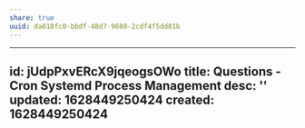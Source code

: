 ```yaml
---
share: true
uuid: da018fc0-bbdf-48d7-9680-2cdf4f5dd81b
---
```

---
id: jUdpPxvERcX9jqeogsOWo
title: Questions - Cron  Systemd  Process Management
desc: ''
updated: 1628449250424
created: 1628449250424
---

